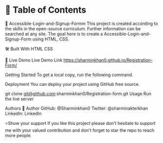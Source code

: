 # 📗 Table of Contents
📖 Accessible-Login-and-Signup-Formm This project is created according to the skills in the open-source curriculum. Further information can be searched at any site. The goal here is to create a Accessible-Login-and-Signup-Form using HTML, CSS.

🛠 Built With HTML CSS

🚀 Live Demo Live Demo Link https://sharminkhan0.github.io/Registration-Form/

Getting Started To get a local copy, run the following command.

Deployment You can deploy your project using GitHub free source.

git clone git@github.com:sharminkhan0/Registration-form.git Usage Run the live server

Authors 👤 Author GitHub: @Sharminkhan0 Twitter: @sharminakterkhan LinkedIn: LinkedIn

⭐️Show your support If you like this project please don't hesitate to support me with your valued contribution and don't forget to star the repo to reach more people.
